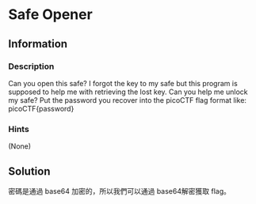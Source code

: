 # Safe Opener

## Information

### Description
Can you open this safe?
I forgot the key to my safe but this program is supposed to help me with retrieving the lost key. Can you help me unlock my safe?
Put the password you recover into the picoCTF flag format like:
picoCTF{password}

### Hints
(None)

## Solution
密碼是通過 base64 加密的，所以我們可以通過 base64解密獲取 flag。

